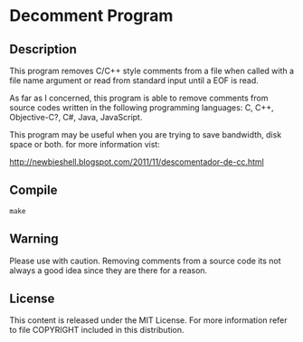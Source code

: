 Decomment Program
=================

Description
-----------

This program removes C/C++ style comments from a file when called with a file
name argument or read from standard input until a EOF is read.

As far as I concerned, this program is able to remove comments from source
codes written in the following programming languages: C, C++, Objective-C?, C#,
Java, JavaScript.

This program may be useful when you are trying to save bandwidth, disk space
or both. for more information vist:

http://newbieshell.blogspot.com/2011/11/descomentador-de-cc.html

Compile
-------

    make 

Warning
-------

Please use with caution. Removing comments from a source code its not
always a good idea since they are there for a reason.

License
-------

This content is released under the MIT License. For more information
refer to file COPYRIGHT included in this distribution.
